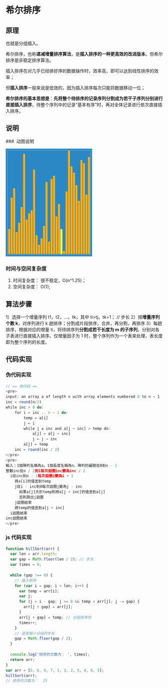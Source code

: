 # 希尔排序

## 原理

也就是分组插入。

希尔排序，也称**递减增量排序算法**，是**插入排序的一种更高效的改进版本**。但希尔排序是非稳定排序算法。

插入排序在对几乎已经排好序的数据操作时，效率高，即可以达到线性排序的效率；

但**插入排序**一般来说是低效的，因为插入排序每次只能将数据移动一位；

**希尔排序的基本思想是**：**先将整个待排序的记录序列分割成为若干子序列分别进行直接插入排序**，待整个序列中的记录“基本有序”时，再对全体记录进行依次直接插入排序。

## 说明

###  动图说明

![希尔排序](./imgs/希尔排序.gif)

### 时间与空间复杂度

1. 时间复杂度： 很不稳定，O(n^1.25)；
2. 空间复杂度： O(1);

## 算法步骤

1）选择一个增量序列 t1，t2，…，tk，其中 ti>tj，tk=1； // 步长
2）按**增量序列个数 k**，对序列进行 k 趟排序；分割成片段排序，合并，再分割，再排序
3）每趟排序，根据对应的增量 ti，将待排序列**分割成若干长度为 m 的子序列**，分别对各子表进行直接插入排序。仅增量因子为 1 时，整个序列作为一个表来处理，表长度即为整个序列的长度。

## 代码实现

### 伪代码实现

```js
// == 伪代码 ==
<pre>
input: an array a of length n with array elements numbered 0 to n − 1
inc ← round(n/2)
while inc > 0 do:
    for i = inc .. n − 1 do:
        temp ← a[i]
        j ← i
        while j ≥ inc and a[j − inc] > temp do:
            a[j] ← a[j − inc]
            j ← j − inc
        a[j] ← temp
    inc ← round(inc / 2)
</pre>
<pre>
輸入：1個陣列名稱為a，1個長度名稱為n，陣列的編號從0到n - 1
整數inc從n / 2到1每次迴圈inc變為inc / 2
  i從inc到n - 1每次迴圈i變為i + 1
    將a[i]的值丟到temp
    j從i - inc到0每次迴圈j變為j - inc
      如果a[j]大於temp則將a[j + inc]的值丟到a[j]
      否則跳出j迴圈
    j迴圈結束
    將temp的值丟到a[j + inc]
  i迴圈結束
inc迴圈結束
</pre>
```

### js 代码实现

```js
function hillSort(arr) {
  var len = arr.length;
  var gap = Math.floor(len / 2); // 步长
  var times = 0;

  while (gap !== 0) {
    // 插入排序
    for (var i = gap; i < len; i++) {
      var temp = arr[i];
      var j;
      for (j = i - gap; j >= 0 && temp < arr[j]; j -= gap) {
        arr[j + gap] = arr[j];
      }
      arr[j + gap] = temp; // 分组排序的
      times++;
    }
    // 逐渐缩小分组的步长
    gap = Math.floor(gap / 2);
  }

  console.log('排序的次数为： ', times);
  return arr;
}
var arr = [5, 6, 9, 7, 1, 3, 2, 5, 8, 6, 5];
hillSort(arr);
// 排序的次数为：  25
```
